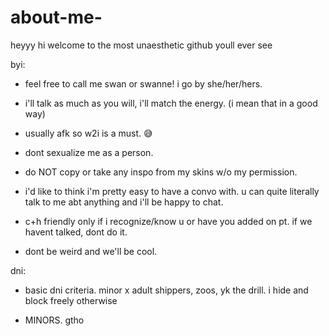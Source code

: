 # about-me-

heyyy hi welcome to the most unaesthetic github youll ever see 

byi:

- feel free to call me swan or swanne! i go by she/her/hers. 

- i'll talk as much as you will, i'll match the energy. (i mean that in a good way)

- usually afk so w2i is a must. 😅

- dont sexualize me as a person. 

- do NOT copy or take any inspo from my skins w/o my permission.

- i'd like to think i'm pretty easy to have a convo with. u can quite literally talk to me abt anything and i'll be happy to chat.

- c+h friendly only if i recognize/know u or have you added on pt. if we havent talked, dont do it. 

- dont be weird and we'll be cool. 

dni:
  
- basic dni criteria. minor x adult shippers, zoos, yk the drill. i hide and block freely otherwise
 
- MINORS. gtho 

